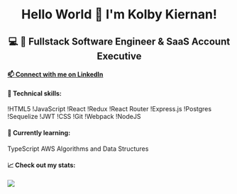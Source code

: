 <h1 align="center">
Hello World 👋 I'm Kolby Kiernan!
</h1>

<h2 align="center">
💻 🚀 Fullstack Software Engineer & SaaS Account Executive
</h2>

<h4>

<a href="https://www.linkedin.com/in/kolby-kiernan/" target="_blank" rel="noopener noreferrer">
📫 Connect with me on LinkedIn
</a>

</h4>

#### 💼 Technical skills:

!HTML5
!JavaScript
!React
!Redux
!React Router
!Express.js
!Postgres
!Sequelize
!JWT
!CSS
!Git
!Webpack
!NodeJS
#### 🔭 Currently learning:

TypeScript
AWS
Algorithms and Data Structures

#### 📈 Check out my stats:

<a href="https://github.com/kolbykiernan">
  <img align="center" src="https://github-readme-stats.vercel.app/api/top-langs/?username=kolbykiernan&layout=compact&theme=vision-friendly-dark&hide=Ruby&card_width=448" />
</a>
